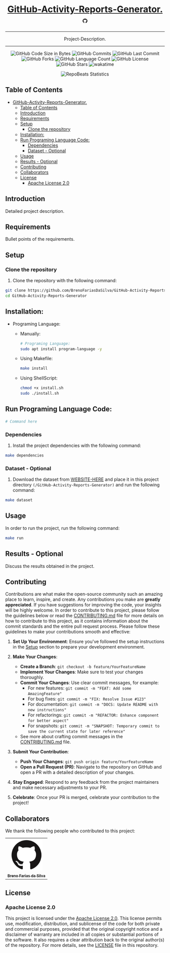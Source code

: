 <div align="center">
  
# [GitHub-Activity-Reports-Generator.](https://github.com/BrenoFariasdaSilva/GitHub-Activity-Reports-Generator) <img src="https://github.com/BrenoFariasdaSilva/GitHub-Activity-Reports-Generator/blob/main/.assets/Images/Github.svg"  width="3%" height="3%">

</div>

<div align="center">
  
---

Project-Description.
  
---

</div>

<div align="center">

![GitHub Code Size in Bytes](https://img.shields.io/github/languages/code-size/BrenoFariasdaSilva/GitHub-Activity-Reports-Generator)
![GitHub Commits](https://img.shields.io/github/commit-activity/t/BrenoFariasDaSilva/GitHub-Activity-Reports-Generator/main)
![GitHub Last Commit](https://img.shields.io/github/last-commit/BrenoFariasdaSilva/GitHub-Activity-Reports-Generator)
![GitHub Forks](https://img.shields.io/github/forks/BrenoFariasDaSilva/GitHub-Activity-Reports-Generator)
![GitHub Language Count](https://img.shields.io/github/languages/count/BrenoFariasDaSilva/GitHub-Activity-Reports-Generator)
![GitHub License](https://img.shields.io/github/license/BrenoFariasdaSilva/GitHub-Activity-Reports-Generator)
![GitHub Stars](https://img.shields.io/github/stars/BrenoFariasdaSilva/GitHub-Activity-Reports-Generator)
![wakatime](https://wakatime.com/badge/github/BrenoFariasdaSilva/GitHub-Activity-Reports-Generator.svg)

</div>

<div align="center">
  
![RepoBeats Statistics](https://repobeats.axiom.co/api/embed/85ae4e5b591ce5aebee352186f43f84ec68519b8.svg "Repobeats analytics image")

</div>

## Table of Contents
- [GitHub-Activity-Reports-Generator. ](#github-activity-reports-generator-)
  - [Table of Contents](#table-of-contents)
  - [Introduction](#introduction)
  - [Requirements](#requirements)
  - [Setup](#setup)
    - [Clone the repository](#clone-the-repository)
  - [Installation:](#installation)
  - [Run Programing Language Code:](#run-programing-language-code)
    - [Dependencies](#dependencies)
    - [Dataset - Optional](#dataset---optional)
  - [Usage](#usage)
  - [Results - Optional](#results---optional)
  - [Contributing](#contributing)
  - [Collaborators](#collaborators)
  - [License](#license)
    - [Apache License 2.0](#apache-license-20)


## Introduction

Detailed project description.

## Requirements

Bullet points of the requirements.

## Setup

### Clone the repository

1. Clone the repository with the following command:

```bash
git clone https://github.com/BrenoFariasDaSilva/GitHub-Activity-Reports-Generator.git
cd GitHub-Activity-Reports-Generator
```

## Installation:
* Programing Language:

	* Manually:
		```bash
		# Programing Language:
		sudo apt install program-language -y
		```

  * Using Makefile:
    ```bash
    make install
    ```

  * Using ShellScript:
    ```bash
    chmod +x install.sh
    sudo ./install.sh
    ```  

## Run Programing Language Code:
```bash
# Command here 
```

### Dependencies

1. Install the project dependencies with the following command:

```bash
make dependencies
```

### Dataset - Optional

1. Download the dataset from [WEBSITE-HERE]() and place it in this project directory `(/GitHub-Activity-Reports-Generator)` and run the following command:

```bash
make dataset
```

## Usage

In order to run the project, run the following command:

```bash
make run
```

## Results - Optional

Discuss the results obtained in the project.

## Contributing

Contributions are what make the open-source community such an amazing place to learn, inspire, and create. Any contributions you make are **greatly appreciated**. If you have suggestions for improving the code, your insights will be highly welcome.
In order to contribute to this project, please follow the guidelines below or read the [CONTRIBUTING.md](CONTRIBUTING.md) file for more details on how to contribute to this project, as it contains information about the commit standards and the entire pull request process.
Please follow these guidelines to make your contributions smooth and effective:

1. **Set Up Your Environment**: Ensure you've followed the setup instructions in the [Setup](#setup) section to prepare your development environment.

2. **Make Your Changes**:
   - **Create a Branch**: `git checkout -b feature/YourFeatureName`
   - **Implement Your Changes**: Make sure to test your changes thoroughly.
   - **Commit Your Changes**: Use clear commit messages, for example:
     - For new features: `git commit -m "FEAT: Add some AmazingFeature"`
     - For bug fixes: `git commit -m "FIX: Resolve Issue #123"`
     - For documentation: `git commit -m "DOCS: Update README with new instructions"`
     - For refactorings: `git commit -m "REFACTOR: Enhance component for better aspect"`
     - For snapshots: `git commit -m "SNAPSHOT: Temporary commit to save the current state for later reference"`
   - See more about crafting commit messages in the [CONTRIBUTING.md](CONTRIBUTING.md) file.

3. **Submit Your Contribution**:
   - **Push Your Changes**: `git push origin feature/YourFeatureName`
   - **Open a Pull Request (PR)**: Navigate to the repository on GitHub and open a PR with a detailed description of your changes.

4. **Stay Engaged**: Respond to any feedback from the project maintainers and make necessary adjustments to your PR.

5. **Celebrate**: Once your PR is merged, celebrate your contribution to the project!

## Collaborators

We thank the following people who contributed to this project:

<table>
  <tr>
    <td align="center">
      <a href="#" title="defina o titulo do link">
        <img src="https://github.com/BrenoFariasdaSilva/GitHub-Activity-Reports-Generator/blob/main/.assets/Images/Github.svg" width="100px;" alt="My Profile Picture"/><br>
        <sub>
          <b>Breno Farias da Silva</b>
        </sub>
      </a>
    </td>
  </tr>
</table>

## License

### Apache License 2.0

This project is licensed under the [Apache License 2.0](LICENSE). This license permits use, modification, distribution, and sublicense of the code for both private and commercial purposes, provided that the original copyright notice and a disclaimer of warranty are included in all copies or substantial portions of the software. It also requires a clear attribution back to the original author(s) of the repository. For more details, see the [LICENSE](LICENSE) file in this repository.
